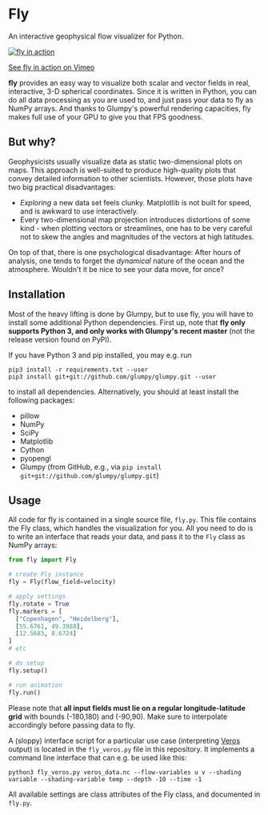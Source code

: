 # Fly
An interactive geophysical flow visualizer for Python.

[![fly in action](https://media.giphy.com/media/mr5lcX5PUDOHC/giphy.gif "fly in action")](https://vimeo.com/233482456)

[See fly in action on Vimeo](https://vimeo.com/233482456)

**fly** provides an easy way to visualize both scalar and vector fields in real,
interactive, 3-D spherical coordinates. Since it is written in Python, you can do all data processing as
you are used to, and just pass your data to fly as NumPy arrays. And thanks to Glumpy's powerful rendering capacities, fly makes full use of your GPU to give you that FPS goodness.

## But why?
Geophysicists usually visualize data as static two-dimensional plots on maps.
This approach is well-suited to produce high-quality plots that convey detailed
information to other scientists. However, those plots have two big practical
disadvantages:

- *Exploring* a new data set feels clunky. Matplotlib is not built for speed,
  and is awkward to use interactively.
- Every two-dimensional map projection introduces distortions of some kind - when
  plotting vectors or streamlines, one has to be very careful not to skew the angles
  and magnitudes of the vectors at high latitudes.

On top of that, there is one psychological disadvantage: After hours of analysis,
one tends to forget the *dynamical* nature of the ocean and the atmosphere. Wouldn't
it be nice to see your data move, for once?

## Installation

Most of the heavy lifting is done by Glumpy, but to use fly, you will have to install
some additional Python dependencies. First up, note that **fly only supports Python 3,
and only works with Glumpy's recent master** (not the release version found on PyPI).

If you have Python 3 and pip installed, you may e.g. run

```
pip3 install -r requirements.txt --user
pip3 install git+git://github.com/glumpy/glumpy.git --user
```

to install all dependencies. Alternatively, you should at least install the following packages:

- pillow
- NumPy
- SciPy
- Matplotlib
- Cython
- pyopengl
- Glumpy (from GitHub, e.g., via `pip install git+git://github.com/glumpy/glumpy.git`)

## Usage

All code for fly is contained in a single source file, ``fly.py``. This file contains the Fly class, which handles the visualization for you. All you need to do is to write an interface that reads your data, and pass it to the ``Fly`` class as NumPy arrays:

```python
from fly import Fly

# create Fly instance
fly = Fly(flow_field=velocity)

# apply settings
fly.rotate = True
fly.markers = [
  ["Copenhagen", "Heidelberg"],
  [55.6761, 49.3988],
  [12.5683, 8.6724]
]
# etc

# do setup
fly.setup()

# run animation
fly.run()
```

Please note that **all input fields must lie on a regular longitude-latitude grid** with bounds (-180,180) and (-90,90). Make sure to interpolate accordingly before passing data to fly.

A (sloppy) interface script for a particular use case (interpreting [Veros](https://github.com/dionhaefner/veros) output) is located in the ``fly_veros.py`` file in this repository. It implements a command line interface
that can e.g. be used like this:

```
python3 fly_veros.py veros_data.nc --flow-variables u v --shading variable --shading-variable temp --depth -10 --time -1
```

All available settings are class attributes of the Fly class, and documented
in ``fly.py``.
